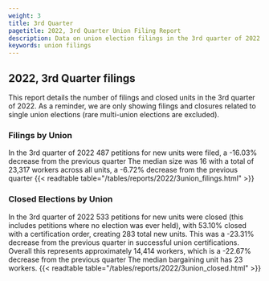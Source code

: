 ```yaml
---
weight: 3
title: 3rd Quarter
pagetitle: 2022, 3rd Quarter Union Filing Report
description: Data on union election filings in the 3rd quarter of 2022
keywords: union filings
---
```


## 2022, 3rd Quarter filings

This report details the number of filings and closed units in the 3rd quarter of 2022. As a reminder, we are only showing filings and closures related to single union elections (rare multi-union elections are excluded).

### Filings by Union
In the 3rd quarter of 2022 487 petitions for new units were filed, a -16.03% decrease from the previous quarter The median size was 16 with a total of 23,317 workers across all units, a -6.72% decrease from the previous quarter
{{< readtable table="/tables/reports/2022/3union_filings.html" >}}

### Closed Elections by Union
In the 3rd quarter of 2022 533 petitions for new units were closed (this includes petitions where no election was ever held), with 53.10% closed with a certification order, creating 283 total new units. This was a -23.31% decrease from the previous quarter in successful union certifications. Overall this represents approximately 14,414 workers, which is a -22.67% decrease from the previous quarter The median bargaining unit has 23 workers.
{{< readtable table="/tables/reports/2022/3union_closed.html" >}}
